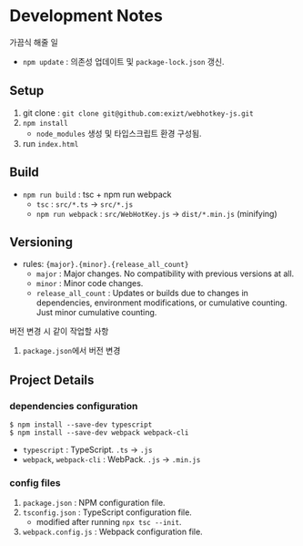 # Development Notes

가끔식 해줄 일
* `npm update` : 의존성 업데이트 및 `package-lock.json` 갱신.


## Setup
1. git clone : `git clone git@github.com:exizt/webhotkey-js.git`
2. `npm install`
    - `node_modules` 생성 및 타입스크립트 환경 구성됨.
3. run `index.html`


## Build
* `npm run build` : tsc + npm run webpack
    * `tsc` : `src/*.ts` -> `src/*.js`
    * `npm run webpack` : `src/WebHotKey.js` -> `dist/*.min.js` (minifying)


## Versioning
- rules: `{major}.{minor}.{release_all_count}`
    - `major` : Major changes. No compatibility with previous versions at all.
    - `minor` : Minor code changes.
    - `release_all_count` : Updates or builds due to changes in dependencies, environment modifications, or cumulative counting. Just minor cumulative counting.


버전 변경 시 같이 작업할 사항
1. `package.json`에서 버전 변경




## Project Details
### dependencies configuration
```shell
$ npm install --save-dev typescript
$ npm install --save-dev webpack webpack-cli
```
- `typescript` : TypeScript. `.ts` -> `.js`
- `webpack`, `webpack-cli` : WebPack. `.js` -> `.min.js`


### config files
1. `package.json` : NPM configuration file.
2. `tsconfig.json` : TypeScript configuration file.
    - modified after running `npx tsc --init`.
3. `webpack.config.js` : Webpack configuration file.